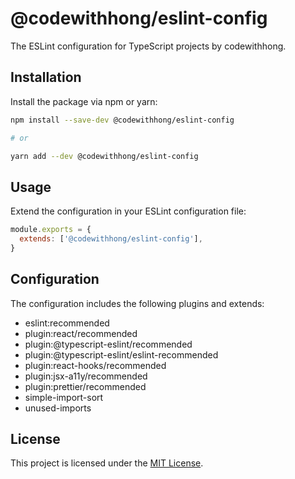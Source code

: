 # @codewithhong/eslint-config

The ESLint configuration for TypeScript projects by codewithhong.

## Installation

Install the package via npm or yarn:

```sh
npm install --save-dev @codewithhong/eslint-config

# or

yarn add --dev @codewithhong/eslint-config
```

## Usage

Extend the configuration in your ESLint configuration file:

```js
module.exports = {
  extends: ['@codewithhong/eslint-config'],
}
```

## Configuration

The configuration includes the following plugins and extends:

- eslint:recommended
- plugin:react/recommended
- plugin:@typescript-eslint/recommended
- plugin:@typescript-eslint/eslint-recommended
- plugin:react-hooks/recommended
- plugin:jsx-a11y/recommended
- plugin:prettier/recommended
- simple-import-sort
- unused-imports

## License

This project is licensed under the [MIT License](LICENSE).
